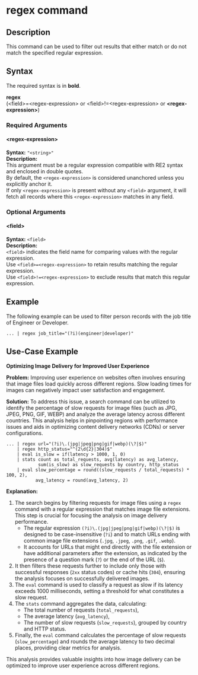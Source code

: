 # regex command

## Description

This command can be used to filter out results that either match or do not match the specified regular expression.

## Syntax
The required syntax is in **bold**.

**regex**\
(\<field\>=\<regex-expression\> or \<field\>!=\<regex-expression\> or **\<regex-expression\>**)


### Required Arguments

#### \<regex-expression\>

**Syntax:** `"<string>"`\
**Description:** \
This argument must be a regular expression compatible with RE2 syntax and enclosed in double quotes.\
By default, the `<regex-expression>` is considered unanchored unless you explicitly anchor it.\
If only `<regex-expression>` is present without any `<field>` argument, it will fetch all records where this `<regex-expression>` matches in any field.

### Optional Arguments

#### \<field\>

**Syntax:** `<field>`\
**Description:** \
`<field>` indicates the field name for comparing values with the regular expression.\
Use `<field>=<regex-expression>` to retain results matching the regular expression.\
Use `<field>!=<regex-expression>` to exclude results that match this regular expression.


## Example

The following example can be used to filter person records with the job title of Engineer or Developer.
```
... | regex job_title="(?i)(engineer|developer)"
```


## Use-Case Example

**Optimizing Image Delivery for Improved User Experience**

**Problem:** Improving user experience on websites often involves ensuring that image files load quickly across different regions. Slow loading times for images can negatively impact user satisfaction and engagement.

**Solution:** To address this issue, a search command can be utilized to identify the percentage of slow requests for image files (such as JPG, JPEG, PNG, GIF, WEBP) and analyze the average latency across different countries. This analysis helps in pinpointing regions with performance issues and aids in optimizing content delivery networks (CDNs) or server configurations.

```
... | regex url="(?i)\.(jpg|jpeg|png|gif|webp)(\?|$)" 
    | regex http_status="^(2\d{2}|304)$" 
    | eval is_slow = if(latency > 1000, 1, 0) 
    | stats count as total_requests, avg(latency) as avg_latency, 
            sum(is_slow) as slow_requests by country, http_status 
    | eval slow_percentage = round((slow_requests / total_requests) * 100, 2), 
           avg_latency = round(avg_latency, 2)
```

**Explanation:**
1. The search begins by filtering requests for image files using a `regex` command with a regular expression that matches image file extensions. This step is crucial for focusing the analysis on image delivery performance.
   - The regular expression `(?i)\.(jpg|jpeg|png|gif|webp)(\?|$)` is designed to be case-insensitive (`?i`) and to match URLs ending with common image file extensions (`.jpg`, `.jpeg`, `.png`, `.gif`, `.webp`). 
   - It accounts for URLs that might end directly with the file extension or have additional parameters after the extension, as indicated by the presence of a question mark (`?`) or the end of the URL (`$`).
2. It then filters these requests further to include only those with successful responses (`2xx` status codes) or cache hits (`304`), ensuring the analysis focuses on successfully delivered images.
3. The `eval` command is used to classify a request as slow if its latency exceeds 1000 milliseconds, setting a threshold for what constitutes a slow request.
4. The `stats` command aggregates the data, calculating:
   - The total number of requests (`total_requests`),
   - The average latency (`avg_latency`),
   - The number of slow requests (`slow_requests`), grouped by country and HTTP status.
5. Finally, the `eval` command calculates the percentage of slow requests (`slow_percentage`) and rounds the average latency to two decimal places, providing clear metrics for analysis.

This analysis provides valuable insights into how image delivery can be optimized to improve user experience across different regions.